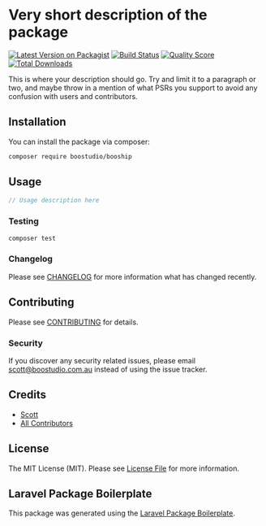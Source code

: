 # Very short description of the package

[![Latest Version on Packagist](https://img.shields.io/packagist/v/boostudio/booship.svg?style=flat-square)](https://packagist.org/packages/boostudio/booship)
[![Build Status](https://img.shields.io/travis/boostudio/booship/master.svg?style=flat-square)](https://travis-ci.org/boostudio/booship)
[![Quality Score](https://img.shields.io/scrutinizer/g/boostudio/booship.svg?style=flat-square)](https://scrutinizer-ci.com/g/boostudio/booship)
[![Total Downloads](https://img.shields.io/packagist/dt/boostudio/booship.svg?style=flat-square)](https://packagist.org/packages/boostudio/booship)

This is where your description should go. Try and limit it to a paragraph or two, and maybe throw in a mention of what PSRs you support to avoid any confusion with users and contributors.

## Installation

You can install the package via composer:

```bash
composer require boostudio/booship
```

## Usage

``` php
// Usage description here
```

### Testing

``` bash
composer test
```

### Changelog

Please see [CHANGELOG](CHANGELOG.md) for more information what has changed recently.

## Contributing

Please see [CONTRIBUTING](CONTRIBUTING.md) for details.

### Security

If you discover any security related issues, please email scott@boostudio.com.au instead of using the issue tracker.

## Credits

- [Scott](https://github.com/boostudio)
- [All Contributors](../../contributors)

## License

The MIT License (MIT). Please see [License File](LICENSE.md) for more information.

## Laravel Package Boilerplate

This package was generated using the [Laravel Package Boilerplate](https://laravelpackageboilerplate.com).